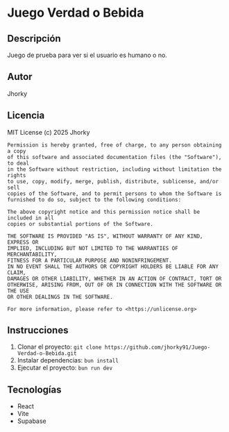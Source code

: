 # Juego Verdad o Bebida

## Descripción

Juego de prueba para ver si el usuario es humano o no.

## Autor

Jhorky

## Licencia

MIT License (c) 2025 Jhorky

    Permission is hereby granted, free of charge, to any person obtaining a copy
    of this software and associated documentation files (the "Software"), to deal
    in the Software without restriction, including without limitation the rights
    to use, copy, modify, merge, publish, distribute, sublicense, and/or sell
    copies of the Software, and to permit persons to whom the Software is
    furnished to do so, subject to the following conditions:

    The above copyright notice and this permission notice shall be included in all
    copies or substantial portions of the Software.

    THE SOFTWARE IS PROVIDED "AS IS", WITHOUT WARRANTY OF ANY KIND, EXPRESS OR
    IMPLIED, INCLUDING BUT NOT LIMITED TO THE WARRANTIES OF MERCHANTABILITY,
    FITNESS FOR A PARTICULAR PURPOSE AND NONINFRINGEMENT.
    IN NO EVENT SHALL THE AUTHORS OR COPYRIGHT HOLDERS BE LIABLE FOR ANY CLAIM,
    DAMAGES OR OTHER LIABILITY, WHETHER IN AN ACTION OF CONTRACT, TORT OR
    OTHERWISE, ARISING FROM, OUT OF OR IN CONNECTION WITH THE SOFTWARE OR THE USE
    OR OTHER DEALINGS IN THE SOFTWARE. 

    For more information, please refer to <https://unlicense.org>

## Instrucciones

1. Clonar el proyecto: `git clone https://github.com/jhorky91/Juego-Verdad-o-Bebida.git`
2. Instalar dependencias: `bun install`
3. Ejecutar el proyecto: `bun run dev`

## Tecnologías

- React
- Vite
- Supabase